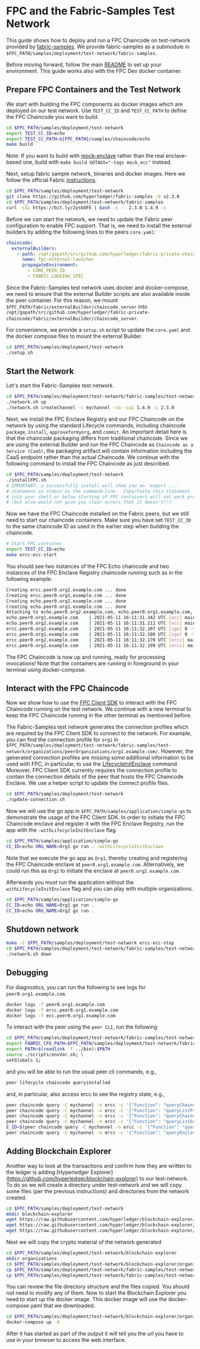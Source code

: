 # FPC and the Fabric-Samples Test Network

This guide shows how to deploy and run a FPC Chaincode on test-network provided by [fabric-samples](https://github.com/hyperledger/fabric-samples).
We provide fabric-samples as a submodule in `$FPC_PATH/samples/deployment/test-network/fabric-samples`.

Before moving forward, follow the main [README](../../../README.md) to set up your environment. This guide works also with
the FPC Dev docker container.

## Prepare FPC Containers and the Test Network

We start with building the FPC components as docker images which are deployed on our test network.
Use `TEST_CC_ID` and `TEST_CC_PATH` to define the FPC Chaincode you want to build.

```bash
cd $FPC_PATH/samples/deployment/test-network
export TEST_CC_ID=echo
export TEST_CC_PATH=${FPC_PATH}/samples/chaincode/echo
make build
```

Note: If you want to build with [mock-enclave](../../../ecc/chaincode/enclave/mock_enclave.go) rather than the real enclave-based one, build with
`make build GOTAGS="-tags mock_ecc"` instead.

Next, setup fabric sample network, binaries and docker images. Here we follow the official Fabric [instructions](https://hyperledger-fabric.readthedocs.io/en/latest/install.html).

```bash
cd $FPC_PATH/samples/deployment/test-network
git clone https://github.com/hyperledger/fabric-samples -b v2.3.0
cd $FPC_PATH/samples/deployment/test-network/fabric-samples
curl -sSL https://bit.ly/2ysbOFE | bash -s -- 2.3.0 1.4.9 -s
```

Before we can start the network, we need to update the Fabric peer configuration to enable FPC support.
That is, we need to install the external builders by adding the following lines to the peers `core.yaml`:
```yaml
chaincode:
  externalBuilders:
    - path: /opt/gopath/src/github.com/hyperledger/fabric-private-chaincode/fabric/externalBuilder/chaincode_server
      name: fpc-external-launcher
      propagateEnvironment:
        - CORE_PEER_ID
        - FABRIC_LOGGING_SPEC
```

Since the Fabric-Samples test network uses docker and docker-compose, we need to ensure that the external Builder
scripts are also available inside the peer container. For this reason, we mount `$FPC_PATH/fabric/externalBuilder/chaincode_server` into
`/opt/gopath/src/github.com/hyperledger/fabric-private-chaincode/fabric/externalBuilder/chaincode_server`.

For convenience, we provide a `setup.sh` script to update the `core.yaml` and the docker compose files to mount the external
Builder.

```bash
cd $FPC_PATH/samples/deployment/test-network
./setup.sh
```

## Start the Network

Let's start the Fabric-Samples test network.
```bash
cd $FPC_PATH/samples/deployment/test-network/fabric-samples/test-network
./network.sh up
./network.sh createChannel -c mychannel -ca -cai 1.4.9 -i 2.3.0
```

Next, we install the FPC Enclave Registry and our FPC Chaincode on the network by using the standard Lifecycle commands,
including chaincode `package`, `install`, `approveformyorg`, and `commit`. An important detail here is that the
chaincode packaging differs from traditional chaincode. Since we are using the external Builder and run the FPC Chaincode
as `Chaincode as a Service (CaaS)`, the packaging artifact will contain information including the CaaS endpoint rather
than the actual Chaincode.
We continue with the following command to install the FPC Chaincode as just described.
```bash
cd $FPC_PATH/samples/deployment/test-network
./installFPC.sh
# IMPORTANT: a successfully install will show you an `export ...`
# statement as stdout on the command-line.  Copy/Paste this statement
# into your shell or below starting of FPC containers will not work properly
# (but also would not give you clear errors that it doesn't!!)
```

Now we have the FPC Chaincode installed on the Fabric peers, but we still need to start our chaincode containers.
Make sure you have set `TEST_CC_ID` to the same chaincode ID as used in the earlier step when building the chaincode.

```bash
# Start FPC container
export TEST_CC_ID=echo
make ercc-ecc-start
```
You should see two instances of the FPC Echo chaincode and two instances of the FPC Enclave Registry chaincode running such as in the following example:
```bash
Creating ercc.peer0.org2.example.com ... done
Creating ercc.peer0.org1.example.com ... done
Creating echo.peer0.org2.example.com ... done
Creating echo.peer0.org1.example.com ... done
Attaching to echo.peer0.org2.example.com, echo.peer0.org1.example.com, ercc.peer0.org1.example.com, ercc.peer0.org2.example.com
echo.peer0.org1.example.com    | 2021-05-11 16:11:31.342 UTC [ecc] main -> INFO 001 starting fpc chaincode (echo_16B510D1D2581EA4679A2D0D1C50A7C3BE87282324D5AB4DBAA89C1CC4832C85:73e7a0e342f5ea85ec2809a4c9423f17ad0388824be4e85ce02d0b80b6d39723)
echo.peer0.org2.example.com    | 2021-05-11 16:11:31.112 UTC [ecc] main -> INFO 001 starting fpc chaincode (echo_16B510D1D2581EA4679A2D0D1C50A7C3BE87282324D5AB4DBAA89C1CC4832C85:fcc2e8287c940009011a87830a1f5ca3085c4412fb86fa86060a094cac1e5f03)
ercc.peer0.org2.example.com    | 2021-05-11 16:11:32.107 UTC [cgo] 0 -> INFO 001 Initializing logger
ercc.peer0.org1.example.com    | 2021-05-11 16:11:32.108 UTC [cgo] 0 -> INFO 001 Initializing logger
ercc.peer0.org2.example.com    | 2021-05-11 16:11:32.170 UTC [ercc] main -> INFO 002 starting enclave registry (ercc_1.0:db2e97768a87d2b9ed9d86a729a767ef1040fb2e20d2f2a907e727ece7256028)
ercc.peer0.org1.example.com    | 2021-05-11 16:11:32.199 UTC [ercc] main -> INFO 002 starting enclave registry (ercc_1.0:0919bd1be2e779a582a537da8e29fba241972c3531472006b170b0c26a1d71fb)
```
The FPC Chaincode is now up and running, ready for processing invocations!
Note that the containers are running in foreground in your terminal using docker-compose.

## Interact with the FPC Chaincode

Now we show how to use the [FPC Client SDK](../../../client_sdk/go) to interact with the FPC Chaincode running on the test network.
We continue with a new terminal to keep the FPC Chaincode running in the other terminal as mentioned before.

The Fabric-Samples test network generates the connection profiles which are required by the FPC Client SDK to connect to
the network. For example, you can find the connection profile for `org1` in
`$FPC_PATH/samples/deployment/test-network/fabric-samples/test-network/organizations/peerOrganizations/org1.example.com/`.
However, the generated connection profiles are missing some additional information to be used with FPC, in particular, to use
the [LifecycleInitEnclave](../../../client_sdk/go/pkg/client/resmgmt/lifecycleclient.go) command.
Moreover, FPC Client SDK currently requires the connection profile to contain the connection details of the peer that hosts the FPC Chaincode Enclave. We use a helper script to update the connect profile files.

```bash
cd $FPC_PATH/samples/deployment/test-network
./update-connection.sh
```

Now we will use the go app in `$FPC_PATH/samples/application/simple-go` to demonstrate the usage of the FPC Client SDK.
In order to initiate the FPC Chaincode enclave and register it with the FPC Enclave Registry, run the app with the `-withLifecycleInitEnclave` flag.

```bash
cd $FPC_PATH/samples/application/simple-go
CC_ID=echo ORG_NAME=Org1 go run . -withLifecycleInitEnclave
```
Note that we execute the go app as `Org1`, thereby creating and registering the FPC Chaincode enclave at `peer0.org1.example.com`. Alternatively, we could run this as `Org2` to initiate the enclave at `peer0.org2.example.com`.

Afterwards you _must_ run the application without the `withLifecycleInitEnclave` flag and you can play with multiple organizations.
```bash
cd $FPC_PATH/samples/application/simple-go
CC_ID=echo ORG_NAME=Org1 go run .
CC_ID=echo ORG_NAME=Org2 go run .
```

## Shutdown network
```bash
make -C $FPC_PATH/samples/deployment/test-network ercc-ecc-stop
cd $FPC_PATH/samples/deployment/test-network/fabric-samples/test-network
./network.sh down
```

## Debugging

For diagnostics, you can run the following to see logs for `peer0.org1.example.com`.
```bash
docker logs -f peer0.org1.example.com
docker logs -f ercc.peer0.org1.example.com
docker logs -f ecc.peer0.org1.example.com
```

To interact with the peer using the `peer CLI`, run the following
```bash
cd $FPC_PATH/samples/deployment/test-network/fabric-samples/test-network;
export FABRIC_CFG_PATH=$FPC_PATH/samples/deployment/test-network/fabric-samples/config
export PATH=$(readlink -f ../bin):$PATH
source ./scripts/envVar.sh; \
setGlobals 1;
```
and you will be able to run the usual peer cli commands, e.g.,
```bash
peer lifecycle chaincode queryinstalled
```
and, in particular, also access ercc to see the registry state, e.g.,
```bash
peer chaincode query -C mychannel -n ercc -c '{"Function": "queryChaincodeEndPoints", "Args" : ["echo"]}'
peer chaincode query -C mychannel -n ercc -c '{"Function": "queryListProvisionedEnclaves", "Args" : ["echo"]}'
peer chaincode query -C mychannel -n ercc -c '{"Function": "queryChaincodeEncryptionKey", "Args" : ["echo"]}'
peer chaincode query -C mychannel -n ercc -c '{"Function": "queryListEnclaveCredentials", "Args" : ["echo"]}'
E_ID=$(peer chaincode query -C mychannel -n ercc -c '{"Function": "queryListProvisionedEnclaves", "Args" : ["echo"]}' 2> /dev/null  | jq -r '.[0]')
peer chaincode query -C mychannel -n ercc -c '{"Function": "queryEnclaveCredentials", "Args" : ["echo", "'${E_ID}'"]}'
```


## Adding Blockchain Explorer

Another way to look at the transactions and confirm how they are written to the ledger is adding [Hyperledger Explorer] (https://github.com/hyperledger/blockchain-explorer) to our test-network. To do so we will create a directory under test-network and we will copy some files (per the previous instructions) and directories from the network created.

```bash
cd $FPC_PATH/samples/deployment/test-network
mkdir blockchain-explorer
wget https://raw.githubusercontent.com/hyperledger/blockchain-explorer/main/examples/net1/config.json
wget https://raw.githubusercontent.com/hyperledger/blockchain-explorer/main/examples/net1/connection-profile/test-network.json -P connection-profile
wget https://raw.githubusercontent.com/hyperledger/blockchain-explorer/main/docker-compose.yaml

```
Next we will copy the crypto material of the network generated
```bash
cd $FPC_PATH/samples/deployment/test-network/blockchain-explorer
mkdir organizations
cd $FPC_PATH/samples/deployment/test-network/blockchain-explorer/organizations
cp $FPC_PATH/samples/deployment/test-network/fabric-samples/test-network/organizations/ordererOrganizations .
cp $FPC_PATH/samples/deployment/test-network/fabric-samples/test-network/organizations/peerOrganizations .
```
You can review the file directory structure and the files copied. You should not need to modify any of them. Now to start the Blockchain Explorer you need to start up the docker image. This docker image will use the docker-compose.yaml that we downloaded.
```bash
cd $FPC_PATH/samples/deployment/test-network/blockchain-explorer/organizations
docker-compose up -d
```
After it has started as part of the output it will tell you the url you have to use in your browser to access the web interface.